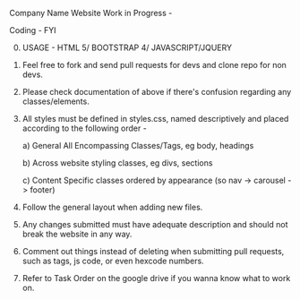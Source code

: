Company Name Website 
Work in Progress -

Coding - FYI

0) USAGE - HTML 5/ BOOTSTRAP 4/ JAVASCRIPT/JQUERY
1) Feel free to fork and send pull requests for devs and clone repo for non devs. 
2) Please check documentation of above if there's confusion regarding any classes/elements.
3) All styles must be defined in styles.css, named descriptively and placed according to the following order -

    a) General All Encompassing Classes/Tags, eg body, headings

    b) Across website styling classes, eg divs, sections

    c) Content Specific classes ordered by appearance (so nav -> carousel -> footer)

4) Follow the general layout when adding new files.
5) Any changes submitted must have adequate description and should not break the website in any way.
6) Comment out things instead of deleting when submitting pull requests, such as tags, js code, or even hexcode numbers.
7) Refer to Task Order on the google drive if you wanna know what to work on.
